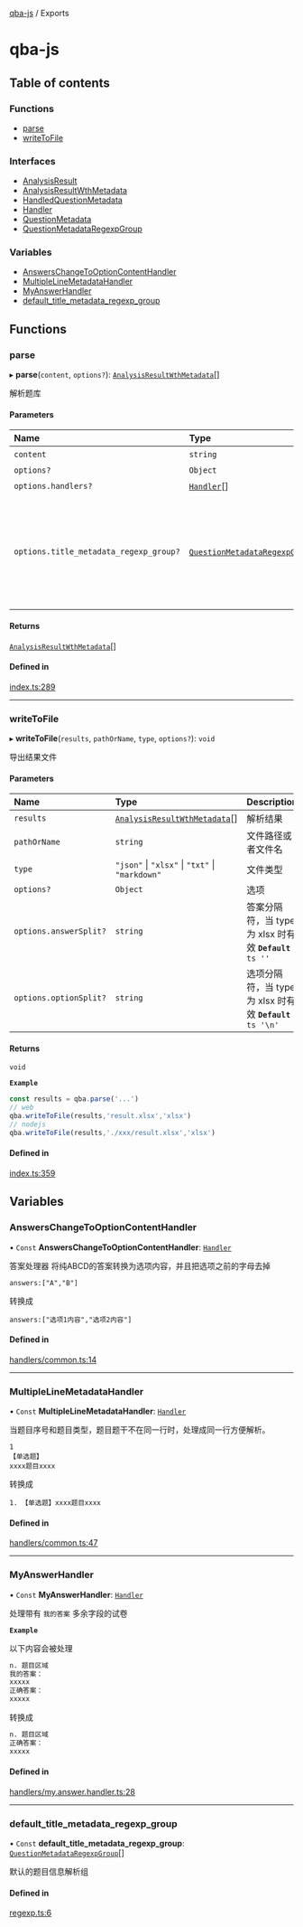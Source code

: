 [qba-js](README.md) / Exports

# qba-js

## Table of contents

### Functions

- [parse](modules.md#parse)
- [writeToFile](modules.md#writetofile)

### Interfaces

- [AnalysisResult](interfaces/AnalysisResult.md)
- [AnalysisResultWthMetadata](interfaces/AnalysisResultWthMetadata.md)
- [HandledQuestionMetadata](interfaces/HandledQuestionMetadata.md)
- [Handler](interfaces/Handler.md)
- [QuestionMetadata](interfaces/QuestionMetadata.md)
- [QuestionMetadataRegexpGroup](interfaces/QuestionMetadataRegexpGroup.md)

### Variables

- [AnswersChangeToOptionContentHandler](modules.md#answerschangetooptioncontenthandler)
- [MultipleLineMetadataHandler](modules.md#multiplelinemetadatahandler)
- [MyAnswerHandler](modules.md#myanswerhandler)
- [default\_title\_metadata\_regexp\_group](modules.md#default_title_metadata_regexp_group)

## Functions

### parse

▸ **parse**(`content`, `options?`): [`AnalysisResultWthMetadata`](interfaces/AnalysisResultWthMetadata.md)[]

解析题库

#### Parameters

| Name | Type | Description |
| :------ | :------ | :------ |
| `content` | `string` | 题库文本 |
| `options?` | `Object` | - |
| `options.handlers?` | [`Handler`](interfaces/Handler.md)[] | 处理器 |
| `options.title_metadata_regexp_group?` | [`QuestionMetadataRegexpGroup`](interfaces/QuestionMetadataRegexpGroup.md)[] | 题目信息解析组 可以自定义题目信息解析组 **`Example`** 如果题目为以下的格式 ``` 1. xxxxx [多选题] ``` 则需要自定义为： ```js parse(`1. xxxxx [多选题]...`,{ title_metadata_regexp_group:[ { regexp: /(\[..题\])$/, groups: [['type', 1]] }, { regexp: /^(\d+)\./, groups: [['index', 1]] } ] }) ``` **`Default`** ```ts default_title_metadata_regexp_group ``` |

#### Returns

[`AnalysisResultWthMetadata`](interfaces/AnalysisResultWthMetadata.md)[]

#### Defined in

[index.ts:289](https://github.com/enncy/qba-js/blob/9cb96f3/src/index.ts#L289)

___

### writeToFile

▸ **writeToFile**(`results`, `pathOrName`, `type`, `options?`): `void`

导出结果文件

#### Parameters

| Name | Type | Description |
| :------ | :------ | :------ |
| `results` | [`AnalysisResultWthMetadata`](interfaces/AnalysisResultWthMetadata.md)[] | 解析结果 |
| `pathOrName` | `string` | 文件路径或者文件名 |
| `type` | ``"json"`` \| ``"xlsx"`` \| ``"txt"`` \| ``"markdown"`` | 文件类型 |
| `options?` | `Object` | 选项 |
| `options.answerSplit?` | `string` | 答案分隔符，当 type 为 xlsx 时有效 **`Default`** ```ts '' ``` |
| `options.optionSplit?` | `string` | 选项分隔符，当 type 为 xlsx 时有效 **`Default`** ```ts '\n' ``` |

#### Returns

`void`

**`Example`**

```js
const results = qba.parse('...')
// web
qba.writeToFile(results,'result.xlsx','xlsx')
// nodejs
qba.writeToFile(results,'./xxx/result.xlsx','xlsx')
```

#### Defined in

[index.ts:359](https://github.com/enncy/qba-js/blob/9cb96f3/src/index.ts#L359)

## Variables

### AnswersChangeToOptionContentHandler

• `Const` **AnswersChangeToOptionContentHandler**: [`Handler`](interfaces/Handler.md)

答案处理器
 将纯ABCD的答案转换为选项内容，并且把选项之前的字母去掉
```
answers:["A","B"]
```
转换成
```
answers:["选项1内容","选项2内容"]
```

#### Defined in

[handlers/common.ts:14](https://github.com/enncy/qba-js/blob/9cb96f3/src/handlers/common.ts#L14)

___

### MultipleLineMetadataHandler

• `Const` **MultipleLineMetadataHandler**: [`Handler`](interfaces/Handler.md)

当题目序号和题目类型，题目题干不在同一行时，处理成同一行方便解析。
```
1
【单选题】
xxxx题目xxxx
```
转换成
```
1. 【单选题】xxxx题目xxxx
```

#### Defined in

[handlers/common.ts:47](https://github.com/enncy/qba-js/blob/9cb96f3/src/handlers/common.ts#L47)

___

### MyAnswerHandler

• `Const` **MyAnswerHandler**: [`Handler`](interfaces/Handler.md)

处理带有 `我的答案` 多余字段的试卷

**`Example`**

以下内容会被处理

```txt
n. 题目区域
我的答案：
xxxxx
正确答案：
xxxxx

```

转换成

```txt
n. 题目区域
正确答案：
xxxxx
```

#### Defined in

[handlers/my.answer.handler.ts:28](https://github.com/enncy/qba-js/blob/9cb96f3/src/handlers/my.answer.handler.ts#L28)

___

### default\_title\_metadata\_regexp\_group

• `Const` **default\_title\_metadata\_regexp\_group**: [`QuestionMetadataRegexpGroup`](interfaces/QuestionMetadataRegexpGroup.md)[]

默认的题目信息解析组

#### Defined in

[regexp.ts:6](https://github.com/enncy/qba-js/blob/9cb96f3/src/regexp.ts#L6)
